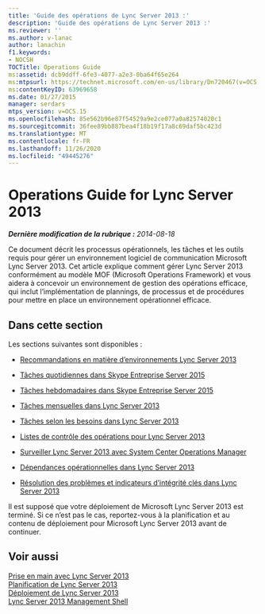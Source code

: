 ```yaml
---
title: 'Guide des opérations de Lync Server 2013 :'
description: 'Guide des opérations de Lync Server 2013 :'
ms.reviewer: ''
ms.author: v-lanac
author: lanachin
f1.keywords:
- NOCSH
TOCTitle: Operations Guide
ms:assetid: dcb9ddff-6fe3-4077-a2e3-0ba64f65e264
ms:mtpsurl: https://technet.microsoft.com/en-us/library/Dn720467(v=OCS.15)
ms:contentKeyID: 63969658
ms.date: 01/27/2015
manager: serdars
mtps_version: v=OCS.15
ms.openlocfilehash: 85e562b96e87f54529a9e2ce077a0a82574020c1
ms.sourcegitcommit: 36fee89bb887bea4f18b19f17a8c69daf5bc423d
ms.translationtype: MT
ms.contentlocale: fr-FR
ms.lasthandoff: 11/26/2020
ms.locfileid: "49445276"
---
```

# <a name="operations-guide-for-lync-server-2013"></a>Operations Guide for Lync Server 2013

<div data-xmlns="http://www.w3.org/1999/xhtml">

<div class="topic" data-xmlns="http://www.w3.org/1999/xhtml" data-msxsl="urn:schemas-microsoft-com:xslt" data-cs="https://msdn.microsoft.com/">

<div data-asp="https://msdn2.microsoft.com/asp">



</div>

<div id="mainSection">

<div id="mainBody">

<span> </span>

_**Dernière modification de la rubrique :** 2014-08-18_

Ce document décrit les processus opérationnels, les tâches et les outils requis pour gérer un environnement logiciel de communication Microsoft Lync Server 2013. Cet article explique comment gérer Lync Server 2013 conformément au modèle MOF (Microsoft Operations Framework) et vous aidera à concevoir un environnement de gestion des opérations efficace, qui inclut l’implémentation de plannings, de processus et de procédures pour mettre en place un environnement opérationnel efficace.

<div>

## <a name="in-this-section"></a>Dans cette section

Les sections suivantes sont disponibles :

  - [Recommandations en matière d’environnements Lync Server 2013](lync-server-2013-best-practices-for-lync-server-environments.md)

  - [Tâches quotidiennes dans Skype Entreprise Server 2015](lync-server-2013-daily-tasks.md)

  - [Tâches hebdomadaires dans Skype Entreprise Server 2015](lync-server-2013-weekly-tasks.md)

  - [Tâches mensuelles dans Lync Server 2013](lync-server-2013-monthly-tasks.md)

  - [Tâches selon les besoins dans Lync Server 2013](lync-server-2013-as-needed-tasks.md)

  - [Listes de contrôle des opérations pour Lync Server 2013](lync-server-2013-operations-checklists.md)

  - [Surveiller Lync Server 2013 avec System Center Operations Manager](lync-server-2013-monitoring-lync-server-with-system-center-operations-manager.md)

  - [Dépendances opérationnelles dans Lync Server 2013](lync-server-2013-operational-dependencies.md)

  - [Résolution des problèmes et indicateurs d’intégrité clés dans Lync Server 2013](lync-server-2013-troubleshooting-and-key-health-indicators.md)

Il est supposé que votre déploiement de Microsoft Lync Server 2013 est terminé. Si ce n’est pas le cas, reportez-vous à la planification et au contenu de déploiement pour Microsoft Lync Server 2013 avant de continuer.

</div>

<div>

## <a name="see-also"></a>Voir aussi


[Prise en main avec Lync Server 2013](lync-server-2013-getting-started.md)  
[Planification de Lync Server 2013](lync-server-2013-planning.md)  
[Déploiement de Lync Server 2013](lync-server-2013-deployment.md)  
[Lync Server 2013 Management Shell](lync-server-2013-lync-server-management-shell.md)  
  

</div>

</div>

<span> </span>

</div>

</div>

</div>

